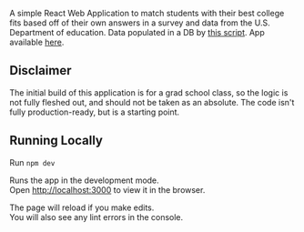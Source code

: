 A simple React Web Application to match students with their best college fits based off of their own answers in a survey and 
data from the U.S. Department of education. Data populated in a DB by [this script](https://github.com/dakotamaker/college-data-collector). App available [here](https://collegematchmaker.co/).

## Disclaimer
The initial build of this application is for a grad school class, so the logic is not fully fleshed out, and should
not be taken as an absolute. The code isn't fully production-ready, but is a starting point.

## Running Locally

Run `npm dev`

Runs the app in the development mode.<br />
Open [http://localhost:3000](http://localhost:3000) to view it in the browser.

The page will reload if you make edits.<br />
You will also see any lint errors in the console.


